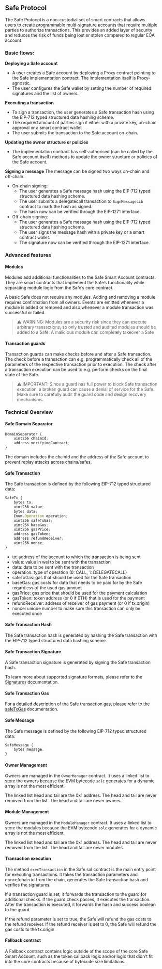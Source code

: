 ## Safe Protocol

The Safe Protocol is a non-custodial set of smart contracts that allows users to create programmable multi-signature accounts that require multiple parties to authorize transactions. This provides an added layer of security and reduces the risk of funds being lost or stolen compared to regular EOA account.

### Basic flows:

**Deploying a Safe account**

-   A user creates a Safe account by deploying a Proxy contract pointing to the Safe implementation contract. The implementation itself is Proxy-agnostic.
-   The user configures the Safe wallet by setting the number of required signatures and the list of owners.

**Executing a transaction**

-   To sign a transaction, the user generates a Safe transaction hash using the EIP-712 typed structured data hashing scheme.
-   The required amount of parties sign it either with a private key, on-chain approval or a smart contract wallet
-   The user submits the transaction to the Safe account on-chain.

**Updating the owner structure or policies**

-   The implementation contract has self-authorised (can be called by the Safe account itself) methods to update the owner structure or policies of the Safe account.

**Signing a message**
The message can be signed two ways on-chain and off-chain.

-   On-chain signing:
    -   The user generates a Safe message hash using the EIP-712 typed structured data hashing scheme.
    -   The user submits a delegatecall transaction to `SignMessageLib` contract to mark the hash as signed.
    -   The hash now can be verified through the EIP-1271 interface.
-   Off-chain signing:
    -   The user generates a Safe message hash using the EIP-712 typed structured data hashing scheme.
    -   The user signs the message hash with a private key or a smart contract wallet.
    -   The signature now can be verified through the EIP-1271 interface.

### Advanced features

#### Modules

Modules add additional functionalities to the Safe Smart Account contracts. They are smart contracts that implement the Safe’s functionality while separating module logic from the Safe’s core contract.

A basic Safe does not require any modules. Adding and removing a module requires confirmation from all owners. Events are emitted whenever a module is added or removed and also whenever a module transaction was successful or failed.

> ⚠️ WARNING: Modules are a security risk since they can execute arbitrary transactions,
> so only trusted and audited modules should be added to a Safe. A malicious module can completely takeover a Safe

#### Transaction guards

Transaction guards can make checks before and after a Safe transaction.
The check before a transaction can e.g. programmatically check all of the parameters of the respective transaction prior to execution. The check after a transaction execution can be used to e.g. perform checks on the final state of the Safe.

> ⚠️ IMPORTANT: Since a guard has full power to block Safe transaction execution,
> a broken guard can cause a denial of service for the Safe. Make sure to carefully audit the guard code and design recovery mechanisms.

### Technical Overview

#### Safe Domain Separator

```js
DomainSeparator {
    uint256 chainId;
    address verifyingContract;
}
```

The domain includes the chainId and the address of the Safe account to prevent replay attacks across chains/safes.

#### Safe Transaction

The Safe transaction is defined by the following EIP-712 typed structured data:

```js
SafeTx {
    bytes to;
    uint256 value;
    bytes data;
    Enum.Operation operation;
    uint256 safeTxGas;
    uint256 baseGas;
    uint256 gasPrice;
    address gasToken;
    address refundReceiver;
    uint256 nonce;
}
```

-   to: address of the account to which the transaction is being sent
-   value: value in wei to be sent with the transaction
-   data: data to be sent with the transaction
-   operation: type of operation (0: CALL, 1: DELEGATECALL)
-   safeTxGas: gas that should be used for the Safe transaction
-   baseGas: gas costs for data that needs to be paid for by the Safe regardless of the used gas amount
-   gasPrice: gas price that should be used for the payment calculation
-   gasToken: token address (or 0 if ETH) that is used for the payment
-   refundReceiver: address of receiver of gas payment (or 0 if tx.origin)
-   nonce: unique number to make sure this transaction can only be executed once

#### Safe Transaction Hash

The Safe transaction hash is generated by hashing the Safe transaction with the EIP-712 typed structured data hashing scheme.

#### Safe Transaction Signature

A Safe transaction signature is generated by signing the Safe transaction hash.

To learn more about supported signature formats, please refer to the [Signatures](./signatures.md) documentation.

#### Safe Transaction Gas

For a detailed description of the Safe transaction gas, please refer to the [safeTxGas](./safe_tx_gas.md) documentation.

#### Safe Message

The Safe message is defined by the following EIP-712 typed structured data:

```js
SafeMessage {
    bytes message;
}
```

#### Owner Management

Owners are managed in the `OwnerManager` contract. It uses a linked list to store the owners because the EVM bytecode `solc` generates for a dynamic array is not the most efficient.

The linked list head and tail are the 0x1 address. The head and tail are never removed from the list. The head and tail are never owners.

#### Module Management

Owners are managed in the `ModuleManager` contract. It uses a linked list to store the modules because the EVM bytecode `solc` generates for a dynamic array is not the most efficient.

The linked list head and tail are the 0x1 address. The head and tail are never removed from the list. The head and tail are never modules.

#### Transaction execution

The method `execTransaction` in the Safe.sol contract is the main entry point for executing transactions.
It takes the transaction parameters and nonce/chain id from the chain, generates the Safe transaction hash and verifies the signatures.

If a transaction guard is set, it forwards the transaction to the guard for additional checks. If the guard check passes, it executes the transaction. After the transaction is executed, it forwards the hash and success boolean to the guard.

If the refund parameter is set to true, the Safe will refund the gas costs to the refund receiver. If the refund receiver is set to 0, the Safe will refund the gas costs to the tx.origin.

#### Fallback contract

A Fallback contract contains logic outside of the scope of the core Safe Smart Account, such as the token callback logic and/or logic that didn't fit into the core contracts because of bytecode size limitations.
